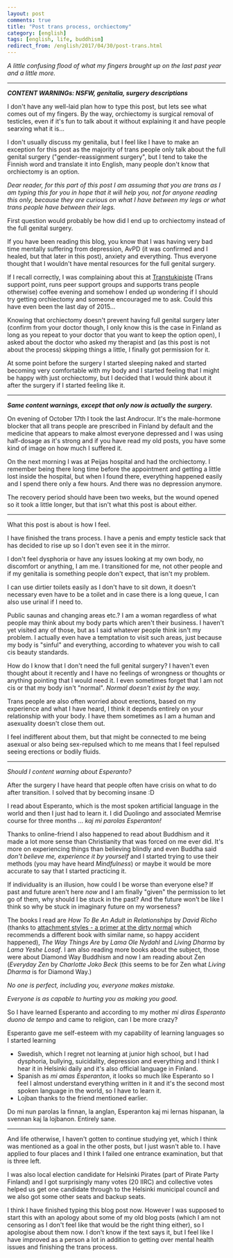 ```yaml
---
layout: post
comments: true
title: "Post trans process, orchiectomy"
category: [english]
tags: [english, life, buddhism]
redirect_from: /english/2017/04/30/post-trans.html
---
```


*A little confusing flood of what my fingers brought up on the last past
 year and a little more.*

* * * * *

***CONTENT WARNINGs: NSFW, genitalia, surgery descriptions***

I don't have any well-laid plan how to type this post, but lets see what
comes out of my fingers. By the way, orchiectomy is surgical removal of
testicles, even if it's fun to talk about it without explaining it and have
people searxing what it is...

I don't usually discuss my genitalia, but I feel like I have to make an
exception for this post as the majority of trans people only talk about
the full genital surgery ("gender-reassignment surgery", but I tend to take
the Finnish word and translate it into English, many people don't know
that orchiectomy is an option.

*Dear reader, for this part of this post I am assuming that you are trans
 as I am typing this for you in hope that it will help you, not for anyone
 reading this only, because they are curious on what I have between my
 legs or what trans people have between their legs.*

First question would probably be how did I end up to orchiectomy instead of
the full genital surgery.

If you have been reading this blog, you know that I was having very bad
time mentally suffering from depression, AvPD (it was confirmed and I
healed, but that later in this post), anxiety and everything. Thus everyone
thought that I wouldn't have mental resources for the full genital surgery.

If I recall correctly, I was complaining about this at [Transtukipiste](https://transtukipiste.fi/in-english/)
(Trans support point, runs peer support groups and supports trans people
otherwise) coffee evening and somehow I ended up wondering if I should
try getting orchiectomy and someone encouraged me to ask. Could this have
even been the last day of 2015...

Knowing that orchiectomy doesn't prevent having full genital surgery later
(confirm from your doctor though, I only know this is the case in Finland
as long as you repeat to your doctor that you want to keep the option
open), I asked about the doctor who asked my therapist and (as this post is
not about the process) skipping things a little, I finally got permission
for it.

At some point before the surgery I started sleeping naked and started becoming very
comfortable with my body and I started feeling that I might be happy with
just orchiectomy, but I decided that I would think about it after the
surgery if I started feeling like it.

* * * * *

***Same content warnings, except that only now is actually the surgery.***

On evening of October 17th I took the last Androcur. It's the
male-hormone blocker that all trans people are prescribed in Finland by
default and the medicine that appears to make almost everyone depressed
and I was using half-dosage as it's strong and if you have read my old
posts, you have some kind of image on how much I suffered it.

On the next morning I was at Peijas hospital and had the orchiectomy. I
remember being there long time before the appointment and getting a little
lost inside the hospital, but when I found there, everything happened
easily and I spend there only a few hours. And there was no depression
anymore.

The recovery period should have been two weeks, but the wound opened so
it took a little longer, but that isn't what this post is about either.

* * * * *

What this post is about is how I feel.

I have finished the trans process. I have a penis and empty testicle sack
that has decided to rise up so I don't even see it in the mirror.

I don't feel dysphoria or have any issues looking at my own body, no
discomfort or anything, I am me. I transitioned for me, not other
people and if my genitalia is something people don't expect, that isn't
my problem.

I can use dirtier toilets easily as I don't have to sit down, it doesn't
necessary even have to be a toilet and in case there is a long queue, I
can also use urinal if I need to.

Public saunas and changing areas etc.? I am a woman regardless of what
people may think about my body parts which aren't their business. I haven't
yet visited any of those, but as I said whatever people think isn't my
problem. I actually even have a temptation to visit such areas, just
because my body is "sinful" and everything, according to whatever you wish
to call cis beauty standards. <!-- This is possibly a little kinky. -->

How do I know that I don't need the full genital surgery? I haven't even
thought about it recently and I have no feelings of wrongness or thoughts
or anything pointing that I would need it. I even sometimes forget that
I am not cis or that my body isn't "normal". *Normal doesn't exist by
the way.*

Trans people are also often worried about erections, based on my
experience and what I have heard, I think it depends entirely on your
relationship with your body. I have them sometimes as I am a human
and asexuality doesn't close them out.

I feel indifferent about them, but that might be connected to me
being asexual or also being sex-repulsed which to me means that
I feel repulsed seeing erections or bodily fluids.

* * * * *

*Should I content warning about Esperanto?*

After the surgery I have heard that people often have crisis on what to do
after transition. I solved that by becoming insane :D

I read about Esperanto, which is the most spoken artificial language in
the world and then I just had to learn it. I did Duolingo and associated
Memrise course for three months ... *kaj mi parolas Esperanton!*

Thanks to online-friend I also happened to read about Buddhism and it made
a lot more sense than Christianity that was forced on me ever did. It's
more on experiencing things than believing blindly and even Buddha said
*don't believe me, experience it by yourself* and I started trying to
use their methods (you may have heard *Mindfulness*) or maybe it would be
more accurate to say that I started practicing it.

If individuality is an illusion, how could I be worse than everyone else?
If past and future aren't here *now* and I am finally "given" the
permission to let go of them, why should I be stuck in the past? And the
future won't be like I think so why be stuck in imaginary future on my
worseness?

The books I read are *How To Be An Adult in Relationships* by
*David Richo* (thanks to [attachment styles - a primer at the dirty normal](https://web.archive.org/web/20170613034808/http://www.thedirtynormal.com/blog/2010/06/21/attachment-styles-a-primer/)
which recommends a different book with similar name, so happy accident
happened), *The Way Things Are* by *Lama Ole Nydahl* and *Living Dharma* by
*Lama Yeshe Losaf*. I am also reading more books about the subject, those
were about Diamond Way Buddhism and now I am reading about Zen
(*Everyday Zen* by *Charlotte Joko Beck* (this seems to be for Zen what
*Living Dharma* is for Diamond Way.)

*No one is perfect, including you, everyone makes mistake.*

*Everyone is as capable to hurting you as making you good.*

So I have learned Esperanto and according to my mother *mi diras Esperanto
duono de tempo* and came to religion, can I be more crazy?

Esperanto gave me self-esteem with my capability of learning languages so
I started learning

* Swedish, which I regret not learning at junior high school, but I had
  dysphoria, bullying, suicidality, depression and everything and I think
  I hear it in Helsinki daily and it's also official language in Finland.
* Spanish as *mi amas Esperanton*, it looks so much like Esperanto so
  I feel I almost understand everything written in it and it's the second
  most spoken language in the world, so I have to learn it.
* Lojban thanks to the friend mentioned earlier.

Do mi nun parolas la finnan, la anglan, Esperanton kaj mi lernas hispanan,
la svennan kaj la lojbanon. Entirely sane.

* * * * *

And life otherwise, I haven't gotten to continue studying yet, which I
think was mentioned as a goal in the other posts, but I just wasn't able
to. I have applied to four places and I think I failed one entrance
examination, but that is three left.

I was also local election candidate for Helsinki Pirates (part of Pirate
Party Finland) and I got surprisingly many votes (20 IIRC) and collective
votes helped us get one candidate through to the Helsinki municipal
council and we also got some other seats and backup seats.

I think I have finished typing this blog post now. However I was supposed
to start this with an apology about some of my old blog posts (which I am not censoring as I don't feel like that would be the right thing either),
so I apologise about them now. I don't know if the text says it, but I
feel like I have improved as a person a lot in addition to getting over
mental health issues and finishing the trans process.
